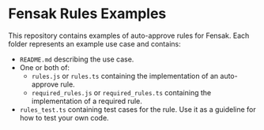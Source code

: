 # Fensak Rules Examples

This repository contains examples of auto-approve rules for Fensak. Each folder represents an example use case and
contains:

- `README.md` describing the use case.
- One or both of:
    - `rules.js` or `rules.ts` containing the implementation of an auto-approve rule.
    - `required_rules.js` or `required_rules.ts` containing the implementation of a required rule.
- `rules_test.ts` containing test cases for the rule. Use it as a guideline for how to test your own code.
